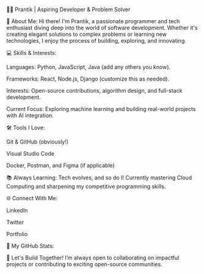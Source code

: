 👨‍💻 Prantik | Aspiring Developer & Problem Solver

🌟 About Me:
Hi there! I'm Prantik, a passionate programmer and tech enthusiast diving deep into the world of software development. Whether it's creating elegant solutions to complex problems or learning new technologies, I enjoy the process of building, exploring, and innovating.

💻 Skills & Interests:

Languages: Python, JavaScript, Java (add any others you know).

Frameworks: React, Node.js, Django (customize this as needed).

Interests: Open-source contributions, algorithm design, and full-stack development.

Current Focus: Exploring machine learning and building real-world projects with AI integration.


🛠️ Tools I Love:

Git & GitHub (obviously!)

Visual Studio Code

Docker, Postman, and Figma (if applicable)


📚 Always Learning:
Tech evolves, and so do I! Currently mastering Cloud Computing and sharpening my competitive programming skills.

🌐 Connect With Me:

LinkedIn

Twitter

Portfolio


📂 My GitHub Stats:


🔭 Let's Build Together!
I’m always open to collaborating on impactful projects or contributing to exciting open-source communities.

